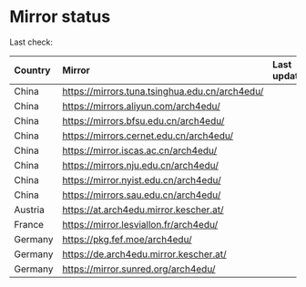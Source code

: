 <script src="./time.js"></script>
# Mirror status
Last check: <script type="text/javascript">localize(1737300040.305539);</script>

|Country|Mirror|Last update|
|:------|:-----|:----------|
|China|https://mirrors.tuna.tsinghua.edu.cn/arch4edu/|<script type="text/javascript">localize(1737268610);</script>|
|China|https://mirrors.aliyun.com/arch4edu/|<script type="text/javascript">localize(1737268610);</script>|
|China|https://mirrors.bfsu.edu.cn/arch4edu/|<script type="text/javascript">localize(1737268610);</script>|
|China|https://mirrors.cernet.edu.cn/arch4edu/|<script type="text/javascript">localize(1737268610);</script>|
|China|https://mirror.iscas.ac.cn/arch4edu/|<script type="text/javascript">localize(1737225281);</script>|
|China|https://mirrors.nju.edu.cn/arch4edu/|<script type="text/javascript">localize(1737182674);</script>|
|China|https://mirror.nyist.edu.cn/arch4edu/|<script type="text/javascript">localize(1737268610);</script>|
|China|https://mirrors.sau.edu.cn/arch4edu/|<script type="text/javascript">localize(1731653531);</script>|
|Austria|https://at.arch4edu.mirror.kescher.at/|<script type="text/javascript">localize(1737268610);</script>|
|France|https://mirror.lesviallon.fr/arch4edu/|<script type="text/javascript">localize(1737268610);</script>|
|Germany|https://pkg.fef.moe/arch4edu/|<script type="text/javascript">localize(1737268610);</script>|
|Germany|https://de.arch4edu.mirror.kescher.at/|<script type="text/javascript">localize(1737268610);</script>|
|Germany|https://mirror.sunred.org/arch4edu/|<script type="text/javascript">localize(1737268610);</script>|

<script src="./tablefilter/tablefilter.js"></script>
<script src="./table.js"></script>